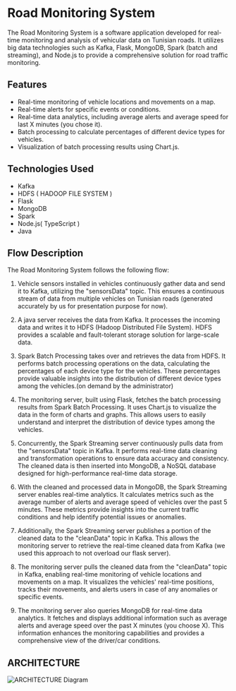 # Road Monitoring System

The Road Monitoring System is a software application developed for real-time monitoring and analysis of vehicular data on Tunisian roads. It utilizes big data technologies such as Kafka, Flask, MongoDB, Spark (batch and streaming), and Node.js to provide a comprehensive solution for road traffic monitoring.

## Features

- Real-time monitoring of vehicle locations and movements on a map.
- Real-time alerts for specific events or conditions.
- Real-time data analytics, including average alerts and average speed for last X minutes (you chose it).
- Batch processing to calculate percentages of different device types for vehicles.
- Visualization of batch processing results using Chart.js.

## Technologies Used

- Kafka
- HDFS ( HADOOP FILE SYSTEM )
- Flask
- MongoDB
- Spark
- Node.js( TypeScript )
- Java

## Flow Description

The Road Monitoring System follows the following flow:

1. Vehicle sensors installed in vehicles continuously gather data and send it to Kafka, utilizing the "sensorsData" topic. This ensures a continuous stream of data from multiple vehicles on Tunisian roads (generated accurately by us for presentation purpose for now).

2. A java server receives the data from Kafka. It processes the incoming data and writes it to HDFS (Hadoop Distributed File System). HDFS provides a scalable and fault-tolerant storage solution for large-scale data.

3. Spark Batch Processing takes over and retrieves the data from HDFS. It performs batch processing operations on the data, calculating the percentages of each device type for the vehicles. These percentages provide valuable insights into the distribution of different device types among the vehicles.(on demand by the administrator)

4. The monitoring server, built using Flask, fetches the batch processing results from Spark Batch Processing. It uses Chart.js to visualize the data in the form of charts and graphs. This allows users to easily understand and interpret the distribution of device types among the vehicles.

5. Concurrently, the Spark Streaming server continuously pulls data from the "sensorsData" topic in Kafka. It performs real-time data cleaning and transformation operations to ensure data accuracy and consistency. The cleaned data is then inserted into MongoDB, a NoSQL database designed for high-performance real-time data storage.

6. With the cleaned and processed data in MongoDB, the Spark Streaming server enables real-time analytics. It calculates metrics such as the average number of alerts and average speed of vehicles over the past 5 minutes. These metrics provide insights into the current traffic conditions and help identify potential issues or anomalies.

7. Additionally, the Spark Streaming server publishes a portion of the cleaned data to the "cleanData" topic in Kafka. This allows the monitoring server to retrieve the real-time cleaned data from Kafka (we used this approach to not overload our flask server).

8. The monitoring server pulls the cleaned data from the "cleanData" topic in Kafka, enabling real-time monitoring of vehicle locations and movements on a map. It visualizes the vehicles' real-time positions, tracks their movements, and alerts users in case of any anomalies or specific events.

9. The monitoring server also queries MongoDB for real-time data analytics. It fetches and displays additional information such as average alerts and average speed over the past X minutes (you choose X). This information enhances the monitoring capabilities and provides a comprehensive view of the driver/car conditions.


## ARCHITECTURE
![ARCHITECTURE Diagram](https://i.ibb.co/Y0cF56h/Screenshot-from-2023-05-12-00-42-10.png)
